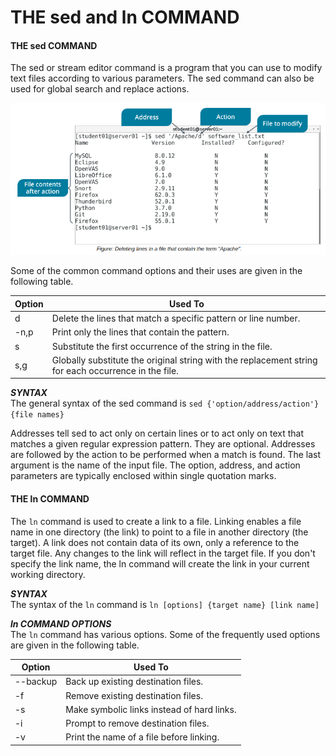 # THE sed and ln COMMAND

#### THE sed COMMAND

The sed or stream editor command is a program that you can use to modify text files according to various parameters. The sed command can also be used for global search and replace actions.

![](./img/sed.png)

Some of the common command options and their uses are given in the following table.

Option | Used To
---- | ----
d | Delete the lines that match a specific pattern or line number.
\-n,p | Print only the lines that contain the pattern.
s | Substitute the first occurrence of the string in the file.
s,g | Globally substitute the original string with the replacement string for each occurrence in the file.
  

**_SYNTAX_**  
The general syntax of the sed command is `sed {'option/address/action'} {file names}`

Addresses tell sed to act only on certain lines or to act only on text that matches a given regular expression pattern. They are optional. Addresses are followed by the action to be performed when a match is found. The last argument is the name of the input file. The option, address, and action parameters are typically enclosed within single quotation marks.

#### THE ln COMMAND

The `ln` command is used to create a link to a file. Linking enables a file name in one directory (the link) to point to a file in another directory (the target). A link does not contain data of its own, only a reference to the target file. Any changes to the link will reflect in the target file. If you don't specify the link name, the ln command will create the link in your current working directory.

**_SYNTAX_**  
The syntax of the `ln` command is `ln [options] {target name} [link name]`

**_ln COMMAND OPTIONS_**  
The `ln` command has various options. Some of the frequently used options are given in the following table.

Option | Used To
------- | ------
\--backup | Back up existing destination files.
\-f | Remove existing destination files.
\-s | Make symbolic links instead of hard links.
\-i | Prompt to remove destination files.
\-v | Print the name of a file before linking.